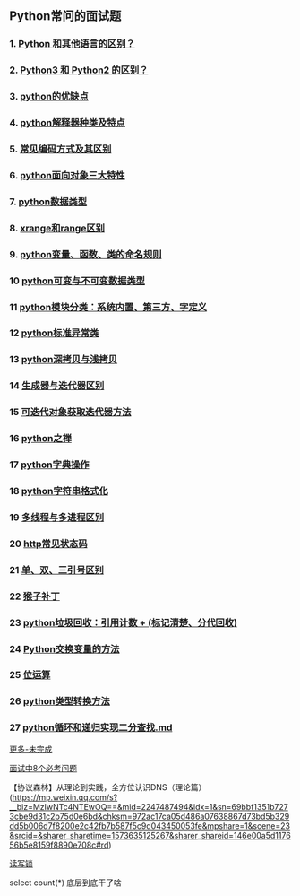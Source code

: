 ## Python常问的面试题
### 1. [Python 和其他语言的区别？](./谈谈Python和其他语言的区别.md)
### 2. [Python3 和 Python2 的区别？](./Python3和Python2的区别.md)
### 3. [python的优缺点](./python的优点和特点.md)
### 4. [python解释器种类及特点](./python解释器种类及特点.md)
### 5. [常见编码方式及其区别](./常用编码及其区别.md)
### 6. [python面向对象三大特性](./python面向对象三大特性.md)
### 7. [python数据类型](./python中数据类型.md)
### 8. [xrange和range区别](./xrange和range区别.md)
### 9. [python变量、函数、类的命名规则](https://github.com/2048JiaLi/PY3_privacy/blob/master/Python%E9%9D%A2%E8%AF%95/%E5%8F%98%E9%87%8F%E3%80%81%E5%87%BD%E6%95%B0%E3%80%81%E7%B1%BB%E7%9A%84%E5%91%BD%E5%90%8D%E8%A7%84%E5%88%99.md)
### 10 [python可变与不可变数据类型](./python可变与不可变数据类型.md)
### 11 [python模块分类：系统内置、第三方、字定义](./python模块分哪三类.md)
### 12 [python标准异常类](./python标准异常类.md)
### 13 [python深拷贝与浅拷贝](./python深拷贝和浅拷贝.md)
### 14 [生成器与迭代器区别](./迭代器与生成器区别.md)
### 15 [可迭代对象获取迭代器方法](./python可迭代对象怎么获取迭代器.md)
### 16 [python之禅](./python之禅.md)
### 17 [python字典操作](./python字典及操作.md)
### 18 [python字符串格式化](./python字符串格式化.md)
### 19 [多线程与多进程区别](./python多线程与多进程.md)
### 20 [http常见状态码](./http常见响应状态码.md)
### 21 [单、双、三引号区别](./单、双、三引号.md)
### 22 [猴子补丁](./python猴子补丁.md)
### 23 [python垃圾回收：引用计数 + (标记清楚、分代回收)](./python垃圾回收.md)
### 24 [Python交换变量的方法](./交换变量的方法.md)
### 25 [位运算](./位运算符.md)
### 26 [python类型转换方法](./python类型转换方法.md)
### 27 [python循环和递归实现二分查找.md](./python循环和递归实现二分查找.md)


[更多-未完成](https://mp.weixin.qq.com/s?__biz=MzA5NzgzODI5NA==&mid=2454038411&idx=4&sn=4f58527fc56e4f14a06d793498102673&chksm=872bb232b05c3b24b4074a91aa471ed1ed352ac1252423947590074500596e064355b1ddb600&mpshare=1&scene=23&srcid=&sharer_sharetime=1573634707986&sharer_shareid=146e00a5d117656b5e8159f8890e708c#rd)

[面试中8个必考问题](https://mp.weixin.qq.com/s?__biz=MzAwOTQ4MzY1Nw==&mid=2247489178&idx=2&sn=08d53566b3aab7c17b3435d30cab2332&chksm=9b5fb27cac283b6a8cfdfcbac89800875d29ff3743c298a5575ff721224fab418140bff161c0&mpshare=1&scene=23&srcid=&sharer_sharetime=1573635038624&sharer_shareid=146e00a5d117656b5e8159f8890e708c#rd)

【协议森林】从理论到实践，全方位认识DNS（理论篇）(https://mp.weixin.qq.com/s?__biz=MzIwNTc4NTEwOQ==&mid=2247487494&idx=1&sn=69bbf1351b7273cbe9d31c2b75d0e6bd&chksm=972ac17ca05d486a07638867d73bd5b329dd5b006d7f8200e2c42fb7b587f5c9d043450053fe&mpshare=1&scene=23&srcid=&sharer_sharetime=1573635125267&sharer_shareid=146e00a5d117656b5e8159f8890e708c#rd)

[读写锁](https://mp.weixin.qq.com/s?__biz=MzU0OTE4MzYzMw==&mid=2247487666&idx=2&sn=26c83c020bc4a7d6525e280ead59b2b3&chksm=fbb2994cccc5105a5eb00b89125e5370068d38b635fb8ecad6d469cb0008940ac438b75c6950&mpshare=1&scene=23&srcid=&sharer_sharetime=1573634845437&sharer_shareid=146e00a5d117656b5e8159f8890e708c#rd)

select count(*) 底层到底干了啥 [](https://mp.weixin.qq.com/s?__biz=MzAwMjk5Mjk3Mw==&mid=2247487345&idx=2&sn=d05ff4d544961a94e079a70380746f7a&chksm=9ac0b153adb73845db6a8d048bf3712d98322e175bc09f55484944d7778b6a9a17780ab7e98d&mpshare=1&scene=23&srcid=&sharer_sharetime=1573634926435&sharer_shareid=146e00a5d117656b5e8159f8890e708c#rd)